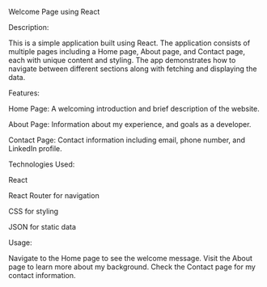 Welcome Page using React

Description:

This is a simple  application built using React. The application consists of multiple pages including a Home page, About page, and Contact page, each with unique content and styling. The app demonstrates how to navigate between different sections along with fetching  and displaying the data.

Features:

  Home Page: A welcoming introduction and brief description of the website.
  
  About Page:  Information about my  experience, and goals as a developer.
  
  Contact Page: Contact information including email, phone number, and LinkedIn profile.
  
Technologies Used:

   React
   
   React Router for navigation
   
   CSS for styling
   
   JSON for static data

   Usage:

  Navigate to the Home page to see the welcome message.
  Visit the About page to learn more about my background.
  Check the Contact page for my contact information.
